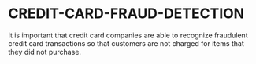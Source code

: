 # CREDIT-CARD-FRAUD-DETECTION

It is important that credit card companies are able to recognize fraudulent credit card transactions so that customers are not charged for items that they did not purchase.
